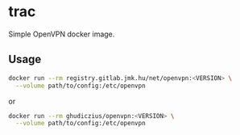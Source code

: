 # trac

Simple OpenVPN docker image.

## Usage

```sh
docker run --rm registry.gitlab.jmk.hu/net/openvpn:<VERSION> \
  --volume path/to/config:/etc/openvpn
```

or

```sh
docker run --rm ghudiczius/openvpn:<VERSION> \
  --volume path/to/config:/etc/openvpn
```
